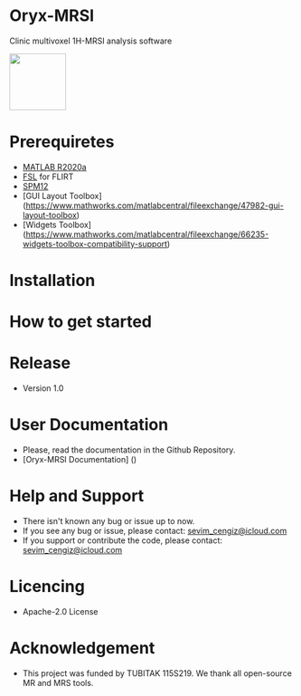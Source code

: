 # Oryx-MRSI
Clinic multivoxel 1H-MRSI analysis software

<img src="https://user-images.githubusercontent.com/5468765/108315274-9c0c7680-71d4-11eb-9040-7e6248ea55b8.png" width="100" height="100">

# Prerequiretes 
- [MATLAB R2020a](https://www.fil.ion.ucl.ac.uk/spm/software/download/)
- [FSL](https://fsl.fmrib.ox.ac.uk/fsl/fslwiki/FSL) for FLIRT 
- [SPM12](https://www.fil.ion.ucl.ac.uk/spm/software/download/)
- [GUI Layout Toolbox] (https://www.mathworks.com/matlabcentral/fileexchange/47982-gui-layout-toolbox)
- [Widgets Toolbox] (https://www.mathworks.com/matlabcentral/fileexchange/66235-widgets-toolbox-compatibility-support)

# Installation

# How to get started

# Release
- Version 1.0

# User Documentation
- Please, read the documentation in the Github Repository. 
- [Oryx-MRSI Documentation] ()

# Help and Support
- There isn't known any bug or issue up to now. 
- If you see any bug or issue, please contact: sevim_cengiz@icloud.com
- If you support or contribute the code, please contact: sevim_cengiz@icloud.com

# Licencing
- Apache-2.0 License

# Acknowledgement
- This project was funded by TUBITAK 115S219. We thank all open-source MR and MRS tools. 
